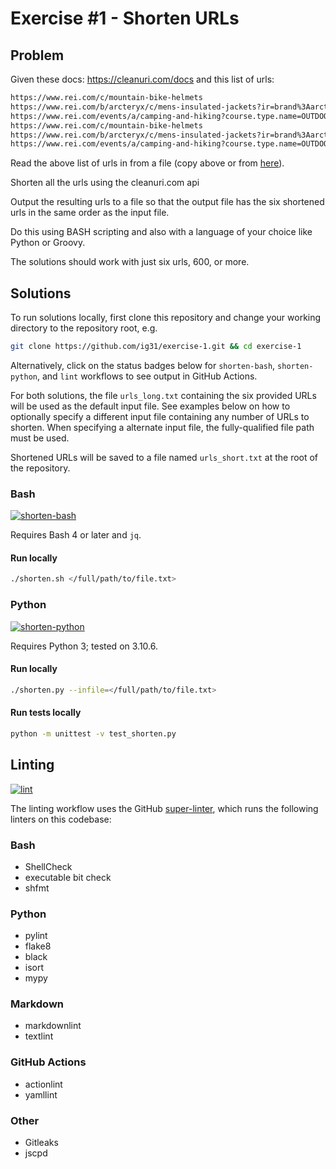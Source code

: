 <!-- markdownlint-disable MD024 -->
# Exercise #1 - Shorten URLs

## Problem
<!-- textlint-disable -->
Given these docs: <https://cleanuri.com/docs>
and this list of urls:

```bash
https://www.rei.com/c/mountain-bike-helmets
https://www.rei.com/b/arcteryx/c/mens-insulated-jackets?ir=brand%3Aarcteryx%3Bcategory%3Amens-clothing&r=b%3Bcategory%3Amens-clothing%7Cmens-jackets%7Cmens-insulated-jackets
https://www.rei.com/events/a/camping-and-hiking?course.type.name=OUTDOOR_SCHOOL_CLASS%3Bt_ex&course.type.name=OUTREACH_CLASS%3Bt_ex&course.activityLevel.name=RELAXED%3Bt_ex
https://www.rei.com/c/mountain-bike-helmets
https://www.rei.com/b/arcteryx/c/mens-insulated-jackets?ir=brand%3Aarcteryx%3Bcategory%3Amens-clothing&r=b%3Bcategory%3Amens-clothing%7Cmens-jackets%7Cmens-insulated-jackets
https://www.rei.com/events/a/camping-and-hiking?course.type.name=OUTDOOR_SCHOOL_CLASS%3Bt_ex&course.type.name=OUTREACH_CLASS%3Bt_ex&course.activityLevel.name=RELAXED%3Bt_ex
```

Read the above list of urls in from a file (copy above or from [here](https://drive.google.com/file/d/1-0NZyZhba-Ur5hM0Di8QMJUR-KpSCcCB/view)).

Shorten all the urls using the cleanuri.com api

Output the resulting urls to a file so that the output file has the six shortened urls in the same
order as the input file.

Do this using BASH scripting and also with a language of your choice like Python or Groovy.

The solutions should work with just six urls, 600, or more.
<!-- textlint-enable -->
## Solutions

To run solutions locally, first clone this repository and change your working directory to the repository root, e.g.

```bash
git clone https://github.com/ig31/exercise-1.git && cd exercise-1
```

Alternatively, click on the status badges below for `shorten-bash`, `shorten-python`, and `lint` workflows to see output in GitHub Actions.

For both solutions, the file `urls_long.txt` containing the six provided URLs will be used as the default input file.
See examples below on how to optionally specify a different input file containing any number of URLs to shorten.
When specifying a alternate input file, the fully-qualified file path must be used.

Shortened URLs will be saved to a file named `urls_short.txt` at the root of the repository.

### Bash

[![shorten-bash](https://github.com/ig31/exercise-1/actions/workflows/shorten-bash.yaml/badge.svg)](https://github.com/ig31/exercise-1/actions/workflows/shorten-bash.yaml)

Requires Bash 4 or later and `jq`.

#### Run locally

```bash
./shorten.sh </full/path/to/file.txt>
```

### Python

[![shorten-python](https://github.com/ig31/exercise-1/actions/workflows/shorten-python.yaml/badge.svg)](https://github.com/ig31/exercise-1/actions/workflows/shorten-python.yaml)

Requires Python 3; tested on 3.10.6.

#### Run locally

```bash
./shorten.py --infile=</full/path/to/file.txt>
```

#### Run tests locally

```bash
python -m unittest -v test_shorten.py
```

## Linting

[![lint](https://github.com/ig31/exercise-1/actions/workflows/lint.yaml/badge.svg)](https://github.com/ig31/exercise-1/actions/workflows/lint.yaml)

The linting workflow uses the GitHub [super-linter](https://github.com/github/super-linter), which runs the following linters on this codebase:

### Bash

- ShellCheck
- executable bit check
- shfmt

### Python

- pylint
- flake8
- black
- isort
- mypy

### Markdown

- markdownlint
- textlint

### GitHub Actions

- actionlint
- yamllint

### Other

- Gitleaks
- jscpd
